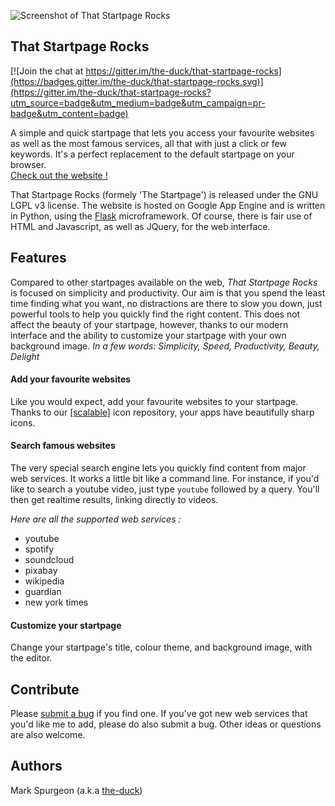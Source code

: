 ![Screenshot of That Startpage Rocks](http://that.startpage.rocks/static/images/bg1.png)

## That Startpage Rocks

[![Join the chat at https://gitter.im/the-duck/that-startpage-rocks](https://badges.gitter.im/the-duck/that-startpage-rocks.svg)](https://gitter.im/the-duck/that-startpage-rocks?utm_source=badge&utm_medium=badge&utm_campaign=pr-badge&utm_content=badge)

A simple and quick startpage that lets you access your favourite websites as well as the most famous services, all that with just a click or few keywords. It's a perfect replacement to the default startpage on your browser.  
[Check out the website !](http://that.startpage.rocks)

That Startpage Rocks (formely 'The Startpage') is released under the GNU LGPL v3 license. The website is hosted on Google App Engine and is written in Python, using the [Flask](http://flask.pocoo.org) microframework. Of course, there is fair use of HTML and Javascript, as well as JQuery, for the web interface.

## Features

Compared to other startpages available on the web, _That Startpage Rocks_ is focused on simplicity and productivity. Our aim is that you spend the least time finding what you want, no distractions are there to slow you down, just powerful tools to help you quickly find the right content. This does not affect the beauty of your startpage, however, thanks to our modern interface and the ability to customize your startpage with your own background image.
_In a few words: Simplicity, Speed, Productivity, Beauty, Delight_

#### Add your favourite websites

Like you would expect, add your favourite websites to your startpage. Thanks to our [[scalable]](http://that.startpage.rocks/icons) icon repository, your apps have beautifully sharp icons.

#### Search famous websites

The very special search engine lets you quickly find content from major web services. It works a little bit like a command line. For instance, if you'd like to search a youtube video, just type `youtube` followed by a query. You'll then get realtime results, linking directly to videos.

_Here are all the supported web services :_

- youtube
- spotify
- soundcloud
- pixabay
- wikipedia
- guardian
- new york times

#### Customize your startpage

Change your startpage's title, colour theme, and background image, with the editor.

## Contribute

Please [submit a bug](https://github.com/the-duck/that-startpage-rocks/issues/new) if you find one. If you've got new web services that you'd like me to add, please do also submit a bug. Other ideas or questions are also welcome.

## Authors

Mark Spurgeon (a.k.a [the-duck](https://github.com/the-duck))
